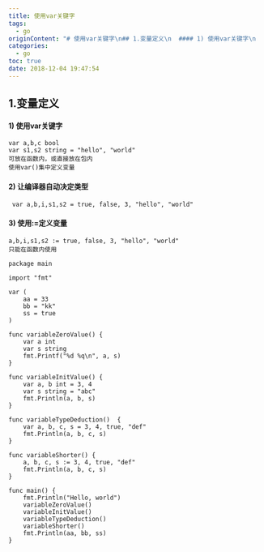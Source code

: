 ```yaml
---
title: 使用var关键字
tags:
  - go
originContent: "# 使用var关键字\n## 1.变量定义\n  #### 1) 使用var关键字\n    var a,b,c bool \n    var s1,s2 string = \"hello\", \"world\"\n    可放在函数内，或直接放在包内\n    使用var()集中定义变量\n\n  #### 2) 让编译器自动决定类型\n     var a,b,i,s1,s2 = true, false, 3, \"hello\", \"world\"\n\n  #### 3) 使用:=定义变量\n    a,b,i,s1,s2 := true, false, 3, \"hello\", \"world\"\n    只能在函数内使用\n    \n```\npackage main\n\nimport \"fmt\"\n\nvar (\n\taa = 33\n\tbb = \"kk\"\n\tss = true\n)\n\nfunc variableZeroValue() {\n\tvar a int\n\tvar s string\n\tfmt.Printf(\"%d %q\\n\", a, s)\n}\n\nfunc variableInitValue() {\n\tvar a, b int = 3, 4\n\tvar s string = \"abc\"\n\tfmt.Println(a, b, s)\n}\n\nfunc variableTypeDeduction()  {\n\tvar a, b, c, s = 3, 4, true, \"def\"\n\tfmt.Println(a, b, c, s)\n}\n\nfunc variableShorter() {\n\ta, b, c, s := 3, 4, true, \"def\"\n\tfmt.Println(a, b, c, s)\n}\n\nfunc main() {\n\tfmt.Println(\"Hello, world\")\n\tvariableZeroValue()\n\tvariableInitValue()\n\tvariableTypeDeduction()\n\tvariableShorter()\n\tfmt.Println(aa, bb, ss)\n}\n```"
categories:
  - go
toc: true
date: 2018-12-04 19:47:54
---
```


## 1.变量定义
  #### 1) 使用var关键字
    var a,b,c bool 
    var s1,s2 string = "hello", "world"
    可放在函数内，或直接放在包内
    使用var()集中定义变量

  #### 2) 让编译器自动决定类型
     var a,b,i,s1,s2 = true, false, 3, "hello", "world"

  #### 3) 使用:=定义变量
    a,b,i,s1,s2 := true, false, 3, "hello", "world"
    只能在函数内使用
    
```
package main

import "fmt"

var (
	aa = 33
	bb = "kk"
	ss = true
)

func variableZeroValue() {
	var a int
	var s string
	fmt.Printf("%d %q\n", a, s)
}

func variableInitValue() {
	var a, b int = 3, 4
	var s string = "abc"
	fmt.Println(a, b, s)
}

func variableTypeDeduction()  {
	var a, b, c, s = 3, 4, true, "def"
	fmt.Println(a, b, c, s)
}

func variableShorter() {
	a, b, c, s := 3, 4, true, "def"
	fmt.Println(a, b, c, s)
}

func main() {
	fmt.Println("Hello, world")
	variableZeroValue()
	variableInitValue()
	variableTypeDeduction()
	variableShorter()
	fmt.Println(aa, bb, ss)
}
```